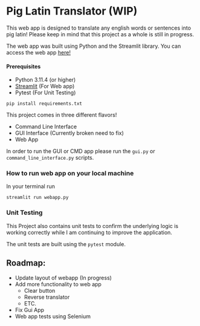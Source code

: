 # Pig Latin Translator (WIP)

This web app is designed to translate any english words or sentences into pig latin! Please keep in mind that this 
project as a whole is still in progress. 

The web app was built using Python and the Streamlit library. You can access the web app [here!](https://piglatintranslator.streamlit.app/)

#### Prerequisites
- Python 3.11.4 (or higher)
- [Streamlit]("https://streamlit.io/") (For Web app)
- Pytest (For Unit Testing)
```commandline
pip install requirements.txt
```

This project comes in three different flavors! 
- Command Line Interface
- GUI Interface (Currently broken need to fix)
- Web App

In order to run the GUI or CMD app please run the `gui.py` or `command_line_interface.py` scripts. 

### How to run web app on your local machine
In your terminal run 
```commandline
streamlit run webapp.py
```

### Unit Testing
This Project also contains unit tests to confirm the underlying logic is working correctly
while I am continuing to improve the application.

The unit tests are built using the `pytest` module.

## Roadmap:
- Update layout of webapp (In progress)
- Add more functionality to web app
  - Clear button 
  - Reverse translator 
  - ETC.
- Fix Gui App
- Web app tests using Selenium 